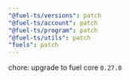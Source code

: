 ```yaml
---
"@fuel-ts/versions": patch
"@fuel-ts/account": patch
"@fuel-ts/program": patch
"@fuel-ts/utils": patch
"fuels": patch
---
```


chore: upgrade to fuel core `0.27.0`
